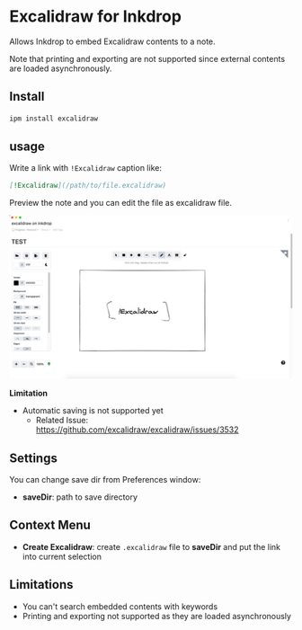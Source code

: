 # Excalidraw for Inkdrop

Allows Inkdrop to embed Excalidraw contents to a note.

Note that printing and exporting are not supported since external contents are loaded asynchronously.

## Install

```sh
ipm install excalidraw
```

## usage

Write a link with `!Excalidraw` caption like:

```markdown
[!Excalidraw](/path/to/file.excalidraw)
```

Preview the note and you can edit the file as excalidraw file.

![Preview](https://raw.githubusercontent.com/azu/inkdrop-excalidraw/main/img.png)

**Limitation**

- Automatic saving is not supported yet
    - Related Issue: <https://github.com/excalidraw/excalidraw/issues/3532>

## Settings

You can change save dir from Preferences window:

- **saveDir**: path to save directory

## Context Menu

- **Create Excalidraw**: create `.excalidraw` file to **saveDir** and put the link into current selection

## Limitations

- You can't search embedded contents with keywords
- Printing and exporting not supported as they are loaded asynchronously
